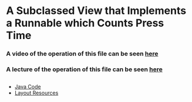 # A Subclassed View that Implements a Runnable which Counts Press Time

### A video of the operation of this file can be seen [here](https://www.youtube.com/watch?v=9CLalvD-nv0)
### A lecture of the operation of this file can be seen [here](https://www.youtube.com/watch?v=G-bpN_fj1bk)

## 

 - [Java Code](./app/src/main/java/com/example/pckosek/customviews_05) <br>
 - [Layout Resources](./app/src/main/res/layout)